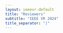```yaml
---
layout: ieeevr-default
title: "Reviewers"
subtitle: "IEEE VR 2024"
title_separator: "|"
---
```

 <script> /***
<link rel="stylesheet" href="{{ '/assets/css/tableStyles.css' | relative_url }}">

<div>
    <h1> IEEE VR 2024 Reviewers for Papers </h1>
    <table class="styled-table" style="font-size: 0.8em; ">
    {% tablerow reviewer in site.data.reviewers cols:3 %}
        {{ reviewer.name }}{%if reviewer.affiliation %} - <i>{{ reviewer.affiliation }}</i>{% endif %}
    {% endtablerow %}
</table>
</div>
***/</script>
